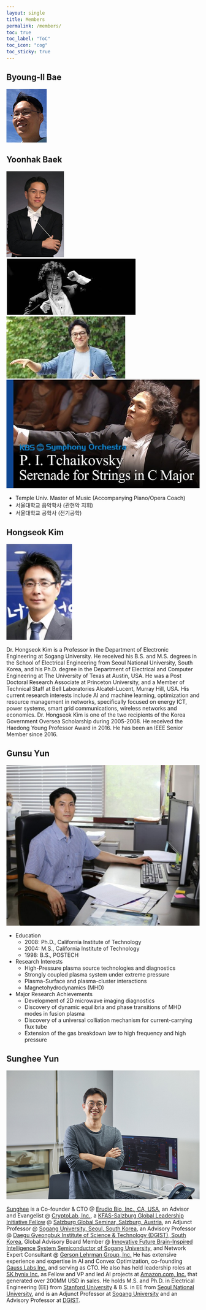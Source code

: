 ```yaml
---
layout: single
title: Members
permalink: /members/
toc: true
toc_label: "ToC"
toc_icon: "cog"
toc_sticky: true
---
```


<head>
	<link rel="stylesheet" href="/resource/styles.css">
</head>


<h2 id="byoung-il">
	Byoung-Il Bae
<!--- Assistant Professor @ University of Connecticut, School of Medicine, Department of Neuroscience-->
</h2>

<div class="img-container">
<img src="/assets/images/bio-photos/babang.png">
</div>

<h2 id="yoonhak">
	Yoonhak Baek<!-- Professor @ Youngnam University-->
</h2>

<div class="img-container">
<img src="/assets/images/bio-photos/yoonhak-01.jpg">
</div>
<div class="img-container">
<img src="/assets/images/bio-photos/yoonhak-03.jpeg">
</div>
<div class="img-container">
<img src="/assets/images/bio-photos/yoonhak-04.jpeg">
</div>
<div class="img-container">
<img src="/assets/images/bio-photos/yoonhak-05.jpg">
</div>

<p>
<ul>
<li>
	Temple Univ. Master of Music (Accompanying Piano/Opera Coach)
</li>
<li>
	서울대학교 음악학사 (관현악 지휘)
</li>
<li>
	서울대학교 공학사 (전기공학)
</li>
</ul>
</p>

<h2 id="hongseok">
	Hongseok Kim<!-- Professor @ Sogang University-->
</h2>

<div class="img-container">
<img src="/assets/images/bio-photos/hongseok-01.jpg">
</div>

<p>
Dr. Hongseok Kim is a Professor in the Department of Electronic Engineering at Sogang University. He received his B.S. and M.S. degrees in the School of Electrical Engineering from Seoul National University, South Korea, and his Ph.D. degree in the Department of Electrical and Computer Engineering at The University of Texas at Austin, USA. He was a Post Doctoral Research Associate at Princeton University, and a Member of Technical Staff at Bell Laboratories Alcatel-Lucent, Murray Hill, USA. His current research interests include AI and machine learning, optimization and resource management in networks, specifically focused on energy ICT, power systems, smart grid communications, wireless networks and economics. Dr. Hongseok Kim is one of the two recipients of the Korea Government Oversea Scholarship during 2005-2008. He received the Haedong Young Professor Award in 2016. He has been an IEEE Senior Member since 2016.
</p>

<h2 id="gunsun">
	Gunsu Yun<!-- Professor @ POSTECH-->
</h2>

<div class="img-container">
<img src="/assets/images/bio-photos/gunsu-01.jpg">
</div>

<p>
<ul>
<li>
	Education
	<ul>
	<li>
		2008: Ph.D., California Institute of Technology
	</li>
	<li>
		2004: M.S., California Institute of Technology
	</li>
	<li>
		1998: B.S., POSTECH
	</li>
	</ul>
</li>
<li>
	Research Interests
	<ul>
	<li>
		High-Pressure plasma source technologies and diagnostics
	</li>
	<li>
		Strongly coupled plasma system under extreme pressure
	</li>
	<li>
		Plasma-Surface and plasma-cluster interactions
	</li>
	<li>
		Magnetohydrodynamics (MHD)
	</li>
	</ul>
</li>
<li>
	Major Research Achievements
	<ul>
	<li>
		Development of 2D microwave imaging diagnostics
	</li>
	<li>
		Discovery of dynamic equilibria and phase transitions of MHD modes in fusion plasma
	</li>
	<li>
		Discovery of a universal colliation mechanism for current-carrying flux tube
	</li>
	<li>
		Extension of the gas breakdown law to high frequency and high pressure
	</li>
	</ul>
</li>
</ul>
</p>

<h2 id="sunghee">
	Sunghee Yun<!-- Co-Founder &amp; CTO @ Erudio Bio, Inc.-->
</h2>

<div class="img-container">
<img src="/assets/images/bio-photos/sunghee-04.jpg">
</div>

<p>
<a href="https://sungheeyun.github.io/">Sunghee</a> is a Co-founder &amp; CTO
@
<a href="https://sungheeyun-erudio.github.io/">Erudio Bio, Inc., CA, USA</a>,
an Advisor and Evangelist
@
<a href="https://www.cryptolab.co.kr/en/home/">CryptoLab, Inc.</a>,
a <a href="https://www.salzburgglobal.org/news/latest-news/article/introducing-the-second-cohort-of-the-kfas-salzburg-global-leadership-initiative">KFAS-Salzburg Global Leadership Initiative Fellow</a>
@
<a href="https://www.salzburgglobal.org/">Salzburg Global Seminar, Salzburg, Austria</a>,
an Adjunct Professor
@
<a href="https://ee.sogang.ac.kr/eng/employee/professor03.php">Sogang University, Seoul, South Korea</a>,
an Advisory Professor
@
<a href="https://www.dgist.ac.kr/en_eecs/?bo_table=eng2_1&sca=Advisory+Professor">Daegu Gyeongbuk Institute of Science &amp; Technology (DGIST), South Korea</a>,
Global Advisory Board Member
@
<a href="https://bk4semicon.sogang.ac.kr/kor/about/org.php">Innovative Future Brain-Inspired Intelligence System Semiconductor of Sogang University</a>,
and
Network Expert Consultant
@
<a href="https://glginsights.com/">Gerson Lehrman Group, Inc.</a>
He has extensive experience and expertise in AI and Convex Optimization,
co-founding <a href="https://www.gausslabs.ai/">Gauss Labs Inc.</a> and serving as CTO.
He also has held leadership roles at <a href="https://www.skhynix.com/">SK hynix Inc.</a> as Fellow and VP
and led AI projects at <a href="http://amazon.com">Amazon.com, Inc.</a> that generated over 200MM USD in sales.
He holds M.S. and Ph.D. in Electrical Engineering (EE) from <a href="stanford.edu">Stanford University</a>
&amp; B.S. in EE from <a href="https://en.snu.ac.kr">Seoul National University</a>,
and
is an Adjunct Professor at <a href="https://sogang.ac.kr/en">Sogang University</a>
and an Advisory Professor at <a href="https://dgist.ac.kr/">DGIST</a>.
</p>

